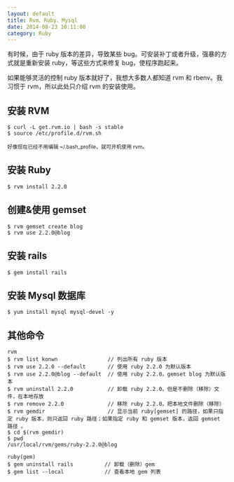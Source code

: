 ```yaml
---
layout: default
title: Rvm、Ruby、Mysql
date: 2014-08-23 10:11:00
category: Ruby
---
```


有时候，由于 ruby 版本的差异，导致某些 bug。可安装补丁或者升级，强暴的方式就是重新安装 ruby，等这些方式来修复 bug，使程序跑起来。

如果能够灵活的控制 ruby 版本就好了，我想大多数人都知道 rvm 和 rbenv。我习惯于 rvm，所以此处只介绍 rvm 的安装使用。

## 安装 RVM

```
$ curl -L get.rvm.io | bash -s stable
$ source /etc/profile.d/rvm.sh
```

<small>好像现在已经不用编辑 ~/.bash_profile，就可开机使用 rvm。</small>

## 安装 Ruby

```
$ rvm install 2.2.0
```

## 创建&使用 gemset

```
$ rvm gemset create blog
$ rvm use 2.2.0@blog
```

## 安装 rails

```
$ gem install rails
```

## 安装 Mysql 数据库

```
$ yum install mysql mysql-devel -y
```

## 其他命令

```
rvm
$ rvm list konwn                // 列出所有 ruby 版本
$ rvm use 2.2.0 --default       // 使用 ruby 2.2.0 为默认版本
$ rvm use 2.2.0@blog --default  // 使用 ruby 2.2.0，gemset blog 为默认版本
$ rvm uninstall 2.2.0           // 卸载 ruby 2.2.0，但是不删除（移除）文件，在本地存放
$ rvm remove 2.2.0              // 移除 ruby 2.2.0，把本地文件删除（移除）
$ rvm gemdir                    // 显示当前 ruby[gemset] 的路径，如果只指定 ruby 版本，则只返回 ruby 路径；如果指定 ruby 和 gemset 版本，返回 gemset 路径 。
$ cd $(rvm gemdir)
$ pwd
/usr/local/rvm/gems/ruby-2.2.0@blog

ruby(gem)
$ gem uninstall rails          // 卸载（删除）gem
$ gem list --local             // 查看本地 gem 列表
```


